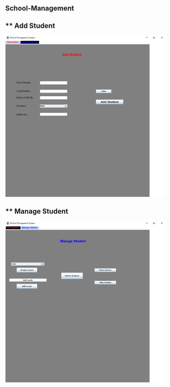 ## School-Management
## ** Add Student 
![Main Page](screenshot/Screenshot%202023-10-17%20121402.png)
## ** Manage Student 
![Order Page](screenshot/Screenshot%202023-10-17%20121432.png)
